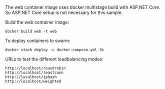 The web container image uses docker multistage build with ASP.<span>NET Core.<br>
So ASP.<span>NET Core setup is not necessary for this sample.

Build the web container image:

```
docker build web -t web
```

To deploy containers to swarm:
```
docker stack deploy -c docker-compose.yml lb
```

URLs to test the different loadbalancing modes:
```
http://localhost/roundrobin
http://localhost/leastconn
http://localhost/iphash
http://localhost/weighted
```